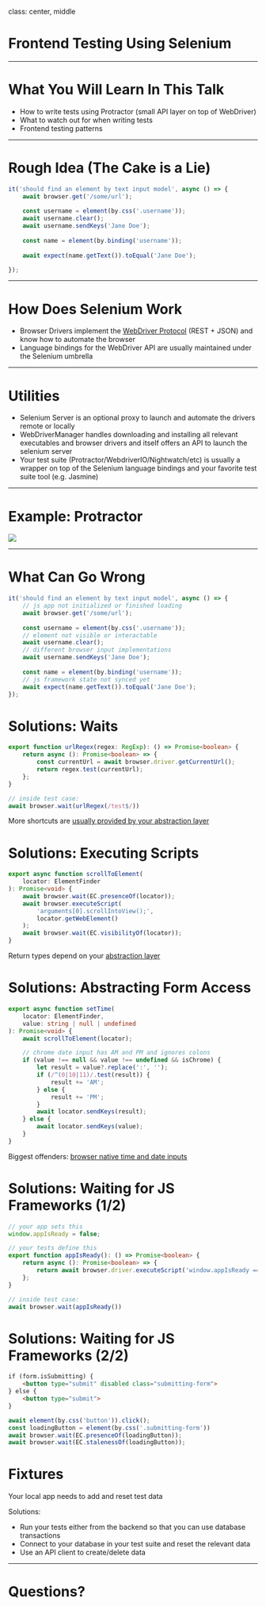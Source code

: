 class: center, middle

# Frontend Testing Using Selenium

---

# What You Will Learn In This Talk

* How to write tests using Protractor (small API layer on top of WebDriver)
* What to watch out for when writing tests
* Frontend testing patterns

---

# Rough Idea (The Cake is a Lie)

```js
it('should find an element by text input model', async () => {
    await browser.get('/some/url');
    
    const username = element(by.css('.username'));
    await username.clear();
    await username.sendKeys('Jane Doe');
    
    const name = element(by.binding('username'));
    
    await expect(name.getText()).toEqual('Jane Doe');

});
```

---

# How Does Selenium Work

* Browser Drivers implement the [WebDriver Protocol](https://w3c.github.io/webdriver/) (REST + JSON) and know how to automate the browser
* Language bindings for the WebDriver API are usually maintained under the Selenium umbrella

---

# Utilities

* Selenium Server is an optional proxy to launch and automate the drivers remote or locally
* WebDriverManager handles downloading and installing all relevant executables and browser drivers and itself offers an API to launch the selenium server
* Your test suite (Protractor/WebdriverIO/Nightwatch/etc) is usually a wrapper on top of the Selenium language bindings and your favorite test suite tool (e.g. Jasmine) 

---

# Example: Protractor

![](https://www.protractortest.org/img/components.png)

---

# What Can Go Wrong

```js
it('should find an element by text input model', async () => {
    // js app not initialized or finished loading
    await browser.get('/some/url');
    
    const username = element(by.css('.username'));
    // element not visible or interactable
    await username.clear();
    // different browser input implementations
    await username.sendKeys('Jane Doe');
    
    const name = element(by.binding('username'));
    // js framework state not synced yet
    await expect(name.getText()).toEqual('Jane Doe');
});
```

# Solutions: Waits

```ts
export function urlRegex(regex: RegExp): () => Promise<boolean> {
    return async (): Promise<boolean> => {
        const currentUrl = await browser.driver.getCurrentUrl();
        return regex.test(currentUrl);
    };
}

// inside test case:
await browser.wait(urlRegex(/test$/))
```

More shortcuts are [usually provided by your abstraction layer](https://www.protractortest.org/#/api?view=ProtractorExpectedConditions)

# Solutions: Executing Scripts

```ts
export async function scrollToElement(
    locator: ElementFinder
): Promise<void> {
    await browser.wait(EC.presenceOf(locator));
    await browser.executeScript(
        'arguments[0].scrollIntoView();',  
        locator.getWebElement()
    );
    await browser.wait(EC.visibilityOf(locator));
}
```

Return types depend on your [abstraction layer](https://www.protractortest.org/#/api?view=webdriver.WebDriver.prototype.executeScript)

# Solutions: Abstracting Form Access

```ts
export async function setTime(
    locator: ElementFinder,
    value: string | null | undefined
): Promise<void> {
    await scrollToElement(locator);

    // chrome date input has AM and PM and ignores colons
    if (value !== null && value !== undefined && isChrome) {
        let result = value?.replace(':', '');
        if (/^(0|10|11)/.test(result)) {
            result += 'AM';
        } else {
            result += 'PM';
        }
        await locator.sendKeys(result);
    } else {
        await locator.sendKeys(value);
    }
}
```

Biggest offenders: [browser native time and date inputs](https://developer.mozilla.org/en-US/docs/Web/HTML/Element/input/time)

# Solutions: Waiting for JS Frameworks (1/2)

```ts
// your app sets this
window.appIsReady = false;

// your tests define this
export function appIsReady(): () => Promise<boolean> {
    return async (): Promise<boolean> => {
        return await browser.driver.executeScript('window.appIsReady === true')
    };
}

// inside test case:
await browser.wait(appIsReady())
```

# Solutions: Waiting for JS Frameworks (2/2)

```html
if (form.isSubmitting) {
    <button type="submit" disabled class="submitting-form">
} else {
    <button type="submit">
}
```
```ts
await element(by.css('button')).click();
const loadingButton = element(by.css('.submitting-form'))
await browser.wait(EC.presenceOf(loadingButton));
await browser.wait(EC.stalenessOf(loadingButton));
```

# Fixtures

Your local app needs to add and reset test data

Solutions: 
* Run your tests either from the backend so that you can use database transactions
* Connect to your database in your test suite and reset the relevant data
* Use an API client to create/delete data

---

# Questions?
